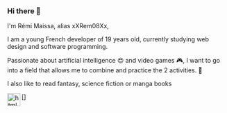 ### Hi there 👋

I'm Rémi Maissa, alias xXRem08Xx,

I am a young French developer of 19 years old, currently studying web design and software programming.

Passionate about artificial intelligence 😍 and video games 🎮, I want to go into a field that allows me to combine and practice the 2 activities. 💪

I also like to read fantasy, science fiction or manga books

[<img align="left" alt="html5" width="30px" src="https://cdn.jsdelivr.net/gh/devicons/devicon@v2.15.1/devicon.min.css" style="padding-right:11px:" />]
